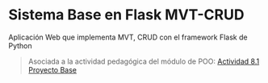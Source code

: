 # Sistema Base en Flask MVT-CRUD
Aplicación Web que implementa MVT, CRUD con el framework Flask de Python

>Asociada a la actividad pedagógica del módulo de POO: [Actividad 8.1 Proyecto Base](https://docs.google.com/document/d/1In7vTuCdn3WE3zWkmj42q80ix-NKwScOXvUa_w7ii9o/edit?usp=sharing)
